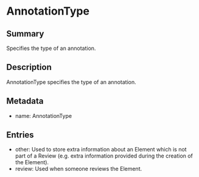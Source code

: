<!-- Automatically generated by spec-parser v2.0.0 on 2023-12-27T15:02:03.969017+00:00 -->
<!-- SPDX-License-Identifier: Community-Spec-1.0 -->

# AnnotationType

## Summary

Specifies the type of an annotation.


## Description

AnnotationType specifies the type of an annotation.


## Metadata

- name: AnnotationType



## Entries

- other: Used to store extra information about an Element which is not part of a Review (e.g. extra information provided during the creation of the Element).
- review: Used when someone reviews the Element.

